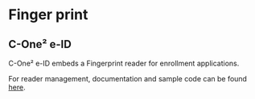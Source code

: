 Finger print
============

C-One² e-ID
-----------

C-One² e-ID embeds a Fingerprint reader for enrollment applications.

For reader management, documentation and sample code can be found [here](https://github.com/Coppernic/ColumboFPSample).

